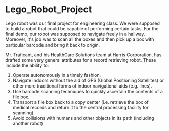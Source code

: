 # Lego_Robot_Project

Lego robot was our final project for engineering class. We were supposed to build a robot that could be capable of performing certain tasks.
For the final demo, our robot was supposed to navigate freely in a hallway. Moreover, it's job was to scan all the boxes and then pick up a 
box with particular barcode and bring it back to origin. 

Mr. Traficant, and his HealthCare Solutions team at Harris Corporation, has drafted some very general attributes
for a record retrieving robot. These include the ability to:

1. Operate autonomously in a timely fashion.
2. Navigate indoors without the aid of GPS (Global Positioning Satellites) or other more traditional forms of
indoor navigational aids (e.g. lines).
3. Use barcode scanning techniques to quickly ascertain the contents of a file box.
4. Transport a file box back to a copy center (i.e. retrieve the box of medical records and return it to the
central processing facility for scanning).
5. Avoid collisions with humans and other objects in its path (including another robot)
